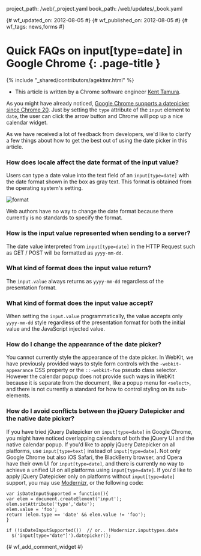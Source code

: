 project_path: /web/_project.yaml
book_path: /web/updates/_book.yaml

{# wf_updated_on: 2012-08-05 #}
{# wf_published_on: 2012-08-05 #}
{# wf_tags: news,forms #}

# Quick FAQs on input[type=date] in Google Chrome {: .page-title }

{% include "_shared/contributors/agektmr.html" %}


* This article is written by a Chrome software engineer [Kent Tamura](https://plus.google.com/104770450049736549185/about).

As you might have already noticed, [Google Chrome supports a datepicker since Chrome 20](https://plus.google.com/107085977904914121234/posts/R5LyvTSa21k). Just by setting the `type` attribute of the `input` element to `date`, the user can click the arrow button and Chrome will pop up a nice calendar widget.

As we have received a lot of feedback from developers, we'd like to clarify a few things about how to get the best out of using the date picker in this article.

### How does locale affect the date format of the input value?

Users can type a date value into the text field of an `input[type=date]` with the date format shown in the box as gray text. This format is obtained from the operating system's setting.

![format](/web/updates/images/2012-08-06-quick-faqs-on-input-type-date-in-google-chrome/date-formats.jpg)

Web authors have no way to change the date format because there currently is no standards to specify the format.

### How is the input value represented when sending to a server?

The date value interpreted from `input[type=date]` in the HTTP Request such as GET / POST will be formatted as `yyyy-mm-dd`.

### What kind of format does the input value return?

The `input.value` always returns as `yyyy-mm-dd` regardless of the presentation format.

### What kind of format does the input value accept?

When setting the `input.value` programmatically, the value accepts only `yyyy-mm-dd` style regardless of the presentation format for both the initial value and the JavaScript injected value.

### How do I change the appearance of the date picker?

You cannot currently style the appearance of the date picker.  In WebKit, we have previously provided ways to style form controls with the `-webkit-appearance` CSS property or the `::-webkit-foo` pseudo class selector. However the calendar popup does not provide such ways in WebKit because it is separate from the document, like a popup menu for `<select>`, and there is not currently a standard for how to control styling on its sub-elements.

### How do I avoid conflicts between the jQuery Datepicker and the native date picker?

If you have tried jQuery Datepicker on `input[type=date]` in Google Chrome, you might have noticed overlapping calendars of both the jQuery UI and the native calendar popup.
If you'd like to apply jQuery Datepicker on all platforms, use `input[type=text]` instead of `input[type=date]`. Not only Google Chrome but also iOS Safari, the BlackBerry browser, and Opera have their own UI for `input[type=date]`, and there is currently no way to achieve a unified UI on all platforms using `input[type=date]`.
If you'd like to apply jQuery Datepicker only on platforms without `input[type=date]` support, you may use [Modernizr](http://modernizr.com/), or the following code:


    var isDateInputSupported = function(){
    var elem = document.createElement('input');
    elem.setAttribute('type','date');
    elem.value = 'foo';
    return (elem.type == 'date' && elem.value != 'foo');
    }
    
    if (!isDateInputSupported())  // or.. !Modernizr.inputtypes.date
      $('input[type="date"]').datepicker();
    


{# wf_add_comment_widget #}
